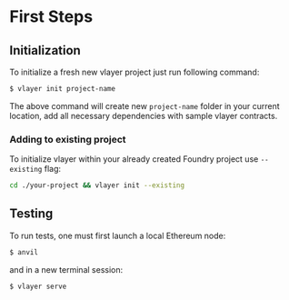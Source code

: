 # First Steps

## Initialization

To initialize a fresh new vlayer project just run following command:
```bash
$ vlayer init project-name
```

The above command will create new `project-name` folder in your current location, add all necessary dependencies with sample vlayer contracts.

### Adding to existing project
To initialize vlayer within your already created Foundry project use `--existing` flag: 
```bash
cd ./your-project && vlayer init --existing
```

## Testing

To run tests, one must first launch a local Ethereum node:
```bash
$ anvil 
```
and in a new terminal session:

```bash
$ vlayer serve
``` 
